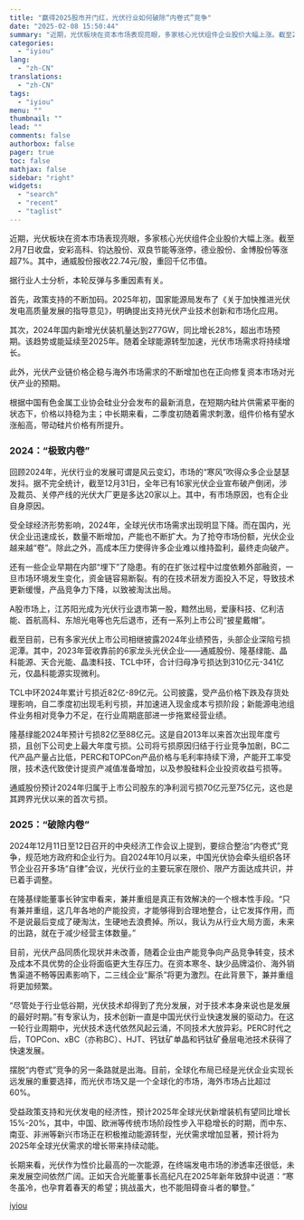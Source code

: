 ```yaml
---
title: "赢得2025股市开门红，光伏行业如何破除“内卷式”竞争"
date: "2025-02-08 15:50:44"
summary: "近期，光伏板块在资本市场表现亮眼，多家核心光伏组件企业股价大幅上涨。截至2月7日收盘，安彩高科、钧达..."
categories:
  - "iyiou"
lang:
  - "zh-CN"
translations:
  - "zh-CN"
tags:
  - "iyiou"
menu: ""
thumbnail: ""
lead: ""
comments: false
authorbox: false
pager: true
toc: false
mathjax: false
sidebar: "right"
widgets:
  - "search"
  - "recent"
  - "taglist"
---
```


近期，光伏板块在资本市场表现亮眼，多家核心光伏组件企业股价大幅上涨。截至2月7日收盘，安彩高科、钧达股份、双良节能等涨停，德业股份、金博股份等涨超7%。其中，通威股份报收22.74元/股，重回千亿市值。

据行业人士分析，本轮反弹与多重因素有关。

首先，政策支持的不断加码。2025年初，国家能源局发布了《关于加快推进光伏发电高质量发展的指导意见》，明确提出支持光伏产业技术创新和市场化应用。

其次，2024年国内新增光伏装机量达到277GW，同比增长28%，超出市场预期。该趋势或能延续至2025年。随着全球能源转型加速，光伏市场需求将持续增长。

此外，光伏产业链价格企稳与海外市场需求的不断增加也在正向修复资本市场对光伏产业的预期。

根据中国有色金属工业协会硅业分会发布的最新消息，在短期内硅片供需紧平衡的状态下，价格以持稳为主；中长期来看，二季度初随着需求刺激，组件价格有望水涨船高，带动硅片价格有所提升。

### **2024：“极致内卷”**

回顾2024年，光伏行业的发展可谓是风云变幻，市场的“寒风”吹得众多企业瑟瑟发抖。据不完全统计，截至12月31日，全年已有16家光伏企业宣布破产倒闭，涉及裁员、关停产线的光伏大厂更是多达20家以上。其中，有市场原因，也有企业自身原因。

受全球经济形势影响，2024年，全球光伏市场需求出现明显下降。而在国内，光伏企业迅速成长，数量不断增加，产能也不断扩大。为了抢夺市场份额，光伏企业越来越“卷”。除此之外，高成本压力使得许多企业难以维持盈利，最终走向破产。

还有一些企业早期在内部“埋下”了隐患。有的在扩张过程中过度依赖外部融资，一旦市场环境发生变化，资金链容易断裂。有的在技术研发方面投入不足，导致技术更新缓慢，产品竞争力下降，以致被淘汰出局。

A股市场上，江苏阳光成为光伏行业退市第一股，黯然出局，爱康科技、亿利洁能、首航高科、东旭光电等也先后退市，还有一系列上市公司“披星戴帽”。

截至目前，已有多家光伏上市公司相继披露2024年业绩预告，头部企业深陷亏损泥潭。其中，2023年营收靠前的6家龙头光伏企业——通威股份、隆基绿能、晶科能源、天合光能、晶澳科技、TCL中环，合计归母净亏损达到310亿元-341亿元，仅晶科能源实现微利。

TCL中环2024年累计亏损近82亿-89亿元。公司披露，受产品价格下跌及存货处理影响，自二季度初出现毛利亏损，并加速进入现金成本亏损阶段；新能源电池组件业务相对竞争力不足，在行业周期底部进一步拖累经营业绩。

隆基绿能2024年预计亏损82亿至88亿元。这是自2013年以来首次出现年度亏损，且创下公司史上最大年度亏损。公司将亏损原因归结于行业竞争加剧，BC二代产品产量占比低，PERC和TOPCon产品价格与毛利率持续下滑，产能开工率受限，技术迭代致使计提资产减值准备增加，以及参股硅料企业投资收益亏损等。

通威股份预计2024年归属于上市公司股东的净利润亏损70亿元至75亿元，这也是其跨界光伏以来的首次亏损。

### **2025：“破除内卷”**

2024年12月11日至12日召开的中央经济工作会议上提到，要综合整治“内卷式”竞争，规范地方政府和企业行为。自2024年10月以来，中国光伏协会牵头组织各环节企业召开多场“自律”会议，光伏行业的主要玩家在限价、限产方面达成共识，并已着手调整。

在隆基绿能董事长钟宝申看来，兼并重组是真正有效解决的一个根本性手段。“只有兼并重组，这几年各地的产能投资，才能够得到合理地整合，让它发挥作用，而不是说最后变成了硬淘汰，生硬地去浪费掉。所以，我认为从行业大局方面，未来的出路，就在于减少经营主体数量。”

目前，光伏产品同质化现状并未改善，随着企业由产能竞争向产品竞争转变，技术及成本不具优势的企业将面临更大生存压力。在资本寒冬、缺少品牌溢价、海外销售渠道不畅等因素影响下，二三线企业“厮杀”将更为激烈。在此背景下，兼并重组将更加频繁。

“尽管处于行业低谷期，光伏技术却得到了充分发展，对于技术本身来说也是发展的最好时期。”有专家认为，技术创新一直是中国光伏行业快速发展的驱动力。在这一轮行业周期中，光伏技术迭代依然风起云涌，不同技术大放异彩。PERC时代之后，TOPCon、xBC（亦称BC）、HJT、钙钛矿单晶和钙钛矿叠层电池技术获得了快速发展。

摆脱“内卷式”竞争的另一条路就是出海。目前，全球化布局已经是光伏企业实现长远发展的重要选择，而光伏市场又是一个全球化的市场，海外市场占比超过60%。

受益政策支持和光伏发电的经济性，预计2025年全球光伏新增装机有望同比增长15%-20%，其中，中国、欧洲等传统市场阶段性步入平稳增长的时期，而中东、南亚、非洲等新兴市场正在积极推动能源转型，光伏需求增加显著，预计将为2025年全球光伏需求的增长带来持续动能。

长期来看，光伏作为性价比最高的一次能源，在终端发电市场的渗透率还很低，未来发展空间依然广阔。正如天合光能董事长高纪凡在2025年新年致辞中说道：“寒冬虽冷，也孕育着春天的希望；挑战虽大，也不能阻碍奋斗者的攀登。”

[iyiou](https://www.iyiou.com/news/202502081089770)
